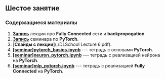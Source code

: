 ## Шестое занятие

### Содержащиеся материалы
1. [**Запись**](https://www.youtube.com/watch?v=FSb5vuG6Bkw)  лекции про  **Fully Connected** сети и **backpropogation**.
2. [**Запись**](https://www.youtube.com/watch?v=UoBYayBPh84)  семинара по  **PyTorch**.
3. [**Слайды с лекции**](./DLSchool Lecture 6.pdf).
4. [**[seminar]pytorch_basics.ipynb**](./[seminar]pytorch_basics.ipynb) --- тетрадь с основами **PyTorch**.
5. [**[seminar]neuron_pytorch.ipynb**](./[seminar]neuron_pytorch.ipynb) --- тетрадь с реализацией нейрона на **PyTorch**.
6. [**[seminar]mlp_pytorch.ipynb**](./[seminar]mlp_pytorch.ipynb) --- тетрадь с реализацией **Fully Connected** на **PyTorch**.
